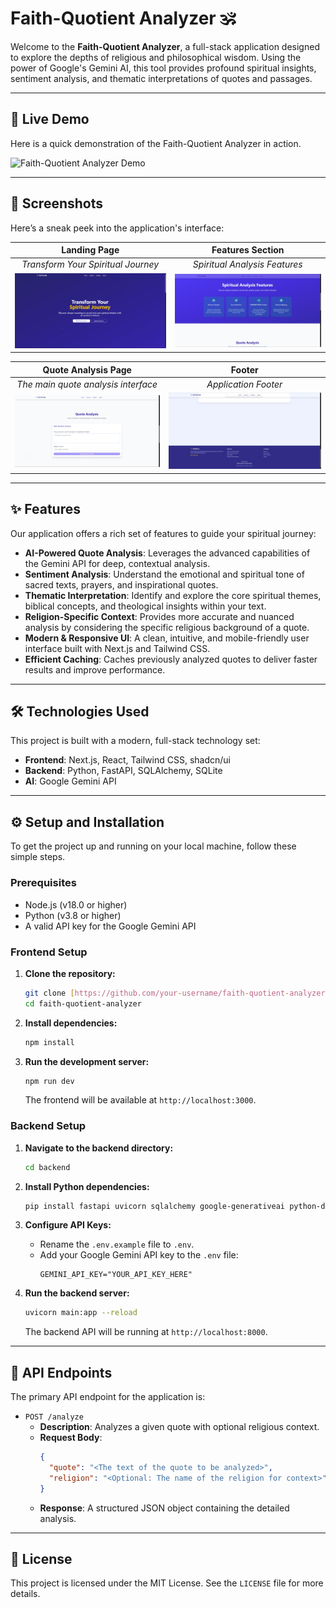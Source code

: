 # Faith-Quotient Analyzer 🕉️

Welcome to the **Faith-Quotient Analyzer**, a full-stack application designed to explore the depths of religious and philosophical wisdom. Using the power of Google's Gemini AI, this tool provides profound spiritual insights, sentiment analysis, and thematic interpretations of quotes and passages.


---

## 🚀 Live Demo

Here is a quick demonstration of the Faith-Quotient Analyzer in action.

![Faith-Quotient Analyzer Demo](./assets/Output-ezgif.com-video-to-gif-converter.gif)

---

## 📸 Screenshots

Here’s a sneak peek into the application's interface:

| Landing Page | Features Section |
| :---: | :---: |
| *Transform Your Spiritual Journey* | *Spiritual Analysis Features* |
| ![Landing page of the application](./assets/WhatsApp%20Image%202025-08-28%20at%209.09.38%20PM.jpeg) | ![Features section of the application](./assets/WhatsApp%20Image%202025-08-28%20at%209.09.42%20PM.jpeg) |

| Quote Analysis Page | Footer |
| :---: | :---: |
| *The main quote analysis interface* | *Application Footer* |
| ![Quote analysis interface](./assets/WhatsApp%20Image%202025-08-28%20at%209.09.46%20PM.jpeg) | ![Footer of the application](./assets/WhatsApp%20Image%202025-08-28%20at%209.09.49%20PM.jpeg) |

---

## ✨ Features

Our application offers a rich set of features to guide your spiritual journey:

* **AI-Powered Quote Analysis**: Leverages the advanced capabilities of the Gemini API for deep, contextual analysis.
* **Sentiment Analysis**: Understand the emotional and spiritual tone of sacred texts, prayers, and inspirational quotes.
* **Thematic Interpretation**: Identify and explore the core spiritual themes, biblical concepts, and theological insights within your text.
* **Religion-Specific Context**: Provides more accurate and nuanced analysis by considering the specific religious background of a quote.
* **Modern & Responsive UI**: A clean, intuitive, and mobile-friendly user interface built with Next.js and Tailwind CSS.
* **Efficient Caching**: Caches previously analyzed quotes to deliver faster results and improve performance.

---

## 🛠️ Technologies Used

This project is built with a modern, full-stack technology set:

* **Frontend**: Next.js, React, Tailwind CSS, shadcn/ui
* **Backend**: Python, FastAPI, SQLAlchemy, SQLite
* **AI**: Google Gemini API

---

## ⚙️ Setup and Installation

To get the project up and running on your local machine, follow these simple steps.

### Prerequisites

* Node.js (v18.0 or higher)
* Python (v3.8 or higher)
* A valid API key for the Google Gemini API

### Frontend Setup

1.  **Clone the repository:**
    ```bash
    git clone [https://github.com/your-username/faith-quotient-analyzer.git](https://github.com/your-username/faith-quotient-analyzer.git)
    cd faith-quotient-analyzer
    ```

2.  **Install dependencies:**
    ```bash
    npm install
    ```

3.  **Run the development server:**
    ```bash
    npm run dev
    ```
    The frontend will be available at `http://localhost:3000`.

### Backend Setup

1.  **Navigate to the backend directory:**
    ```bash
    cd backend
    ```

2.  **Install Python dependencies:**
    ```bash
    pip install fastapi uvicorn sqlalchemy google-generativeai python-dotenv
    ```

3.  **Configure API Keys:**
    * Rename the `.env.example` file to `.env`.
    * Add your Google Gemini API key to the `.env` file:
        ```
        GEMINI_API_KEY="YOUR_API_KEY_HERE"
        ```

4.  **Run the backend server:**
    ```bash
    uvicorn main:app --reload
    ```
    The backend API will be running at `http://localhost:8000`.

---

## 📄 API Endpoints

The primary API endpoint for the application is:

* `POST /analyze`
    * **Description**: Analyzes a given quote with optional religious context.
    * **Request Body**:
        ```json
        {
          "quote": "<The text of the quote to be analyzed>",
          "religion": "<Optional: The name of the religion for context>"
        }
        ```
    * **Response**: A structured JSON object containing the detailed analysis.

---

## 📜 License

This project is licensed under the MIT License. See the `LICENSE` file for more details.
